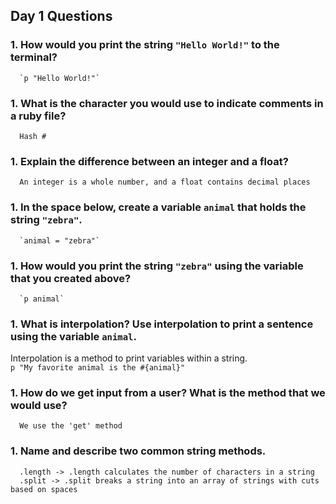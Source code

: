 ## Day 1 Questions

### 1. How would you print the string `"Hello World!"` to the terminal?  
      `p "Hello World!"`
### 1. What is the character you would use to indicate comments in a ruby file?  
      Hash #
### 1. Explain the difference between an integer and a float?  
      An integer is a whole number, and a float contains decimal places
### 1. In the space below, create a variable `animal` that holds the string `"zebra"`.  
      `animal = "zebra"`
### 1. How would you print the string `"zebra"` using the variable that you created above?  
      `p animal`
### 1. What is interpolation? Use interpolation to print a sentence using the variable `animal`.
  Interpolation is a method to print variables within a string.  
      `p "My favorite animal is the #{animal}"`
### 1. How do we get input from a user? What is the method that we would use?  
      We use the 'get' method
### 1. Name and describe two common string methods.  
      .length -> .length calculates the number of characters in a string
      .split -> .split breaks a string into an array of strings with cuts based on spaces
